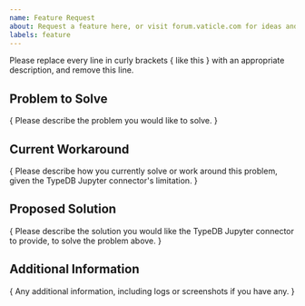 ```yaml
---
name: Feature Request
about: Request a feature here, or visit forum.vaticle.com for ideas and questions
labels: feature
---
```


Please replace every line in curly brackets { like this } with an appropriate description, and remove this line.

## Problem to Solve

{ Please describe the problem you would like to solve. }

## Current Workaround

{ Please describe how you currently solve or work around this problem, given the TypeDB Jupyter connector's limitation. }

## Proposed Solution

{ Please describe the solution you would like the TypeDB Jupyter connector to provide, to solve the problem above. }

## Additional Information

{ Any additional information, including logs or screenshots if you have any. }